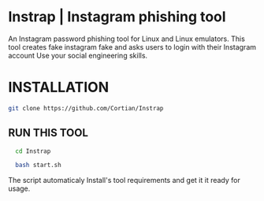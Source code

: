
# Instrap | Instagram phishing tool





An Instagram password phishing tool for Linux and Linux emulators.
This tool creates fake instagram fake and asks users to login with their Instagram account Use your social engineering skills.

#  INSTALLATION

```bash
git clone https://github.com/Cortian/Instrap
```
## RUN THIS TOOL



```bash
  cd Instrap
```
```bash
  bash start.sh
```

The script automaticaly Install's tool requirements and get it it ready for usage. 
